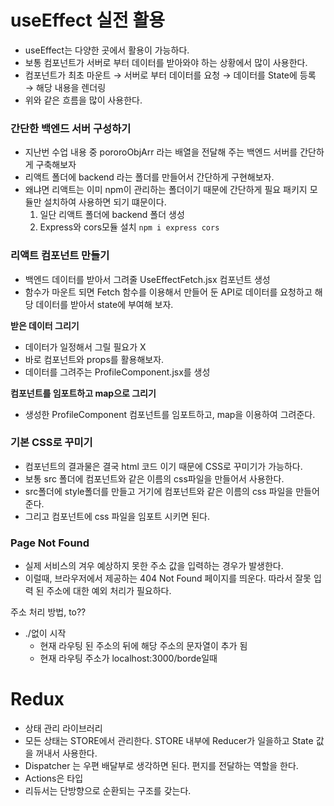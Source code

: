 # useEffect 실전 활용

- useEffect는 다양한 곳에서 활용이 가능하다.
- 보통 컴포넌트가 서버로 부터 데이터를 받아와야 하는 상황에서 많이 사용한다.
- 컴포넌트가 최초 마운트 → 서버로 부터 데이터를 요청 → 데이터를 State에 등록 → 해당 내용을 렌더링
- 위와 같은 흐름을 많이 사용한다.

### 간단한 백엔드 서버 구성하기

- 지난번 수업 내용 중 pororoObjArr 라는 배열을 전달해 주는 백엔드 서버를 간단하게 구축해보자
- 리액트 폴더에 backend 라는 폴더를 만들어서 간단하게 구현해보자.
- 왜냐면 리액트는 이미 npm이 관리하는 폴더이기 때문에 간단하게 필요 패키지 모듈만 설치하여 사용하면 되기 떄문이다.
  1. 일단 리액트 폴더에 backend 폴더 생성
  2. Express와 cors모듈 설치 `npm i express cors`

### 리액트 컴포넌트 만들기

- 백엔드 데이터를 받아서 그려줄 UseEffectFetch.jsx 컴포넌트 생성
- 함수가 마운트 되면 Fetch 함수를 이용해서 만들어 둔 API로 데이터를 요청하고 해당 데이터를 받아서 state에 부여해 보자.

**받은 데이터 그리기**

- 데이터가 일정해서 그릴 필요가 X
- 바로 컴포넌트와 props를 활용해보자.
- 데이터를 그려주는 ProfileComponent.jsx를 생성

**컴포넌트를 임포트하고 map으로 그리기**

- 생성한 ProfileComponent 컴포넌트를 임포트하고, map을 이용하여 그려준다.

### 기본 CSS로 꾸미기

- 컴포넌트의 결과물은 결국 html 코드 이기 때문에 CSS로 꾸미기가 가능하다.
- 보통 src 폴더에 컴포넌트와 같은 이름의 css파일을 만들어서 사용한다.
- src폴더에 style폴더를 만들고 거기에 컴포넌트와 같은 이름의 css 파일을 만들어준다.
- 그리고 컴포넌트에 css 파일을 임포트 시키면 된다.

### Page Not Found

- 실제 서비스의 겨우 예상하지 못한 주소 값을 입력하는 경우가 발생한다.
- 이럴때, 브라우저에서 제공하는 404 Not Found 페이지를 띄운다. 따라서 잘못 입력 된 주소에 대한 예외 처리가 필요하다.

주소 처리 방법, to??

- ./없이 시작
  - 현재 라우팅 된 주소의 뒤에 해당 주소의 문자열이 추가 됨
  * 현재 라우팅 주소가 localhost:3000/borde일때

# Redux

- 상태 관리 라이브러리
- 모든 상태는 STORE에서 관리한다. STORE 내부에 Reducer가 일을하고 State 값을 꺼내서 사용한다.
- Dispatcher 는 우편 배달부로 생각하면 된다. 편지를 전달하는 역할을 한다.
- Actions은 타입
- 리듀서는 단방향으로 순환되는 구조를 갖는다.
